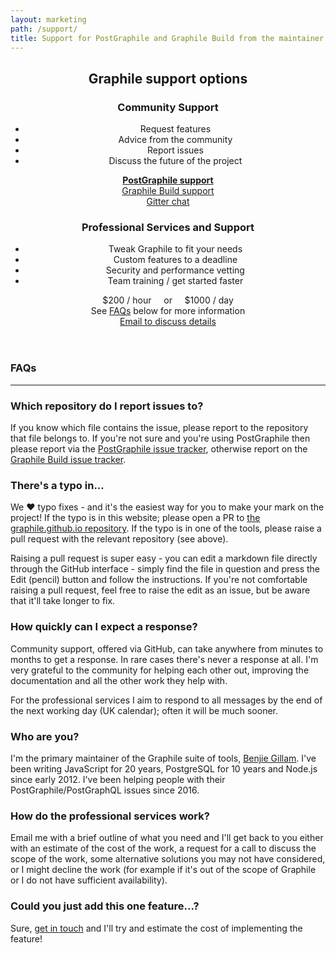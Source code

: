 ```yaml
---
layout: marketing
path: /support/
title: Support for PostGraphile and Graphile Build from the maintainer
---
```


<!-- **************************************** -->

<header class='simple support'>
<div class='container'>

<div class='row center justify-content-center lead'>

## Graphile support options

</div>

<div class='row'>
<div class='col-xs-12 col-md-6 community-support-box'>
<div class='padding'>

### Community Support

- Request features
- Advice from the community
- Report issues
- Discuss the future of the project

**[PostGraphile support](https://github.com/postgraphql/postgraphql/issues)**  
[Graphile Build support](https://github.com/graphile/graphile-build/issues)  
[Gitter chat](https://gitter.im/postgraphql/postgraphql)


</div>
</div>
<div class='col-xs-12 col-md-6 professional-support-box'>
<div class='padding'>

### Professional Services and Support

- Tweak Graphile to fit your needs
- Custom features to a deadline
- Security and performance vetting
- Team training / get started faster

$200 / hour &nbsp;&nbsp;&nbsp; or &nbsp;&nbsp;&nbsp; $1000 / day  
See [FAQs](/support/#faqs) below for more information  
[Email to discuss details](mailto:benjie@graphile.org?subject=Graphile%20Custom%20Work%20or%20Support)

</div>
</div>
</div>

</div>
</header>



<!-- **************************************** -->
<section class='even-odd-hack'></section>
<!-- **************************************** -->

<section>
<div class='container'>

### FAQs

---

<div class='row'>
<div class='col-xs-12 col-md-6'>

### Which repository do I report issues to?

If you know which file contains the issue, please report to the repository that
file belongs to.  If you're not sure and you're using PostGraphile then please
report via the [PostGraphile issue
tracker](https://github.com/postgraphql/postgraphql/issues), otherwise report
on the [Graphile Build issue
tracker](https://github.com/graphile/graphile-build/issues).

### There's a typo in...

We ❤️ typo fixes - and it's the easiest way for you to make your mark on the
project!  If the typo is in this website; please open a PR to [the graphile.github.io
repository](https://github.com/graphile/graphile.github.io). If the typo is in
one of the tools, please raise a pull request with the relevant repository (see
above).

Raising a pull request is super easy - you can edit a markdown file directly
through the GitHub interface - simply find the file in question and press the
Edit (pencil) button and follow the instructions.  If you're not comfortable
raising a pull request, feel free to raise the edit as an issue, but be aware
that it'll take longer to fix.

### How quickly can I expect a response?

Community support, offered via GitHub, can take anywhere from minutes to months
to get a response. In rare cases there's never a response at all. I'm very
grateful to the community for helping each other out, improving the
documentation and all the other work they help with.

For the professional services I aim to respond to all messages by the end of
the next working day (UK calendar); often it will be much sooner.

</div>
<div class='col-xs-12 col-md-6'>

### Who are you?

I'm the primary maintainer of the Graphile suite of tools, [Benjie
Gillam](https://github.com/benjie). I've been writing JavaScript for 20 years,
PostgreSQL for 10 years and Node.js since early 2012. I've been helping people
with their PostGraphile/PostGraphQL issues since 2016.


### How do the professional services work?

Email me with a brief outline of what you need and I'll get back to you either
with an estimate of the cost of the work, a request for a call to discuss the
scope of the work, some alternative solutions you may not have considered, or
I might decline the work (for example if it's out of the scope of Graphile or
I do not have sufficient availability).


### Could you just add this one feature...?

Sure, [get in
touch](mailto:benjie@graphile.org?subject=Graphile%20Custom%20Work%20or%20Support)
and I'll try and estimate the cost of implementing the feature!


</div>
</div>

</div>
</section>

<!-- **************************************** -->
